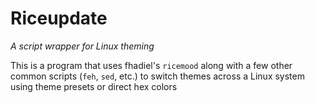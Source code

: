 # Riceupdate
*A script wrapper for Linux theming*

This is a program that uses fhadiel's `ricemood` along with a few other common scripts (`feh`, `sed`, etc.) to switch themes across a Linux system using theme presets or direct hex colors
